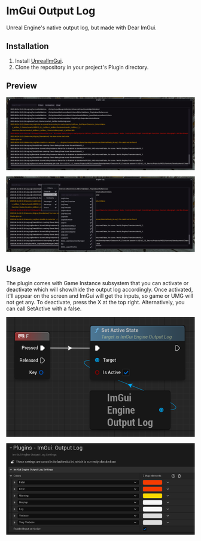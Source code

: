 ﻿# ImGui Output Log

Unreal Engine's native output log, but made with Dear ImGui.

## Installation

1) Install [UnrealImGui](https://github.com/segross/UnrealImGui).
2) Clone the repository in your project's Plugin directory.

## Preview

![Preview01](Docs/imgui_outputlog_preview_01.png)

![Preview02](Docs/imgui_outputlog_preview_02.png)

## Usage

The plugin comes with Game Instance subsystem that you can activate or deactivate which will show/hide the output log 
accordingly. Once activated, it'll appear on the screen and ImGui will get the inputs, so game or UMG will not get any. 
To deactivate, press the X at the top right. Alternatively, you can call SetActive with a false.

![Use Example](Docs/imgui_outputlog_use.png)

![Settings](Docs/imgui_outputlog_settings.png)
